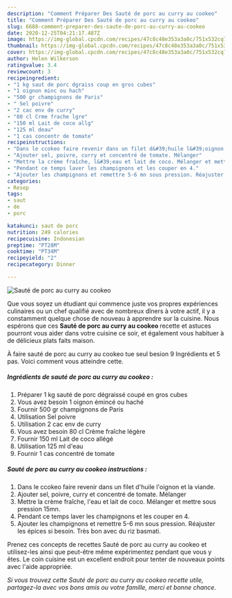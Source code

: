 ```yaml
---
description: "Comment Préparer Des Sauté de porc au curry au cookeo"
title: "Comment Préparer Des Sauté de porc au curry au cookeo"
slug: 6688-comment-preparer-des-saute-de-porc-au-curry-au-cookeo
date: 2020-12-25T04:21:17.487Z
image: https://img-global.cpcdn.com/recipes/47c8c48e353a3a0c/751x532cq70/saute-de-porc-au-curry-au-cookeo-photo-principale-de-la-recette.jpg
thumbnail: https://img-global.cpcdn.com/recipes/47c8c48e353a3a0c/751x532cq70/saute-de-porc-au-curry-au-cookeo-photo-principale-de-la-recette.jpg
cover: https://img-global.cpcdn.com/recipes/47c8c48e353a3a0c/751x532cq70/saute-de-porc-au-curry-au-cookeo-photo-principale-de-la-recette.jpg
author: Helen Wilkerson
ratingvalue: 3.4
reviewcount: 3
recipeingredient:
- "1 kg saut de porc dgraiss coup en gros cubes"
- "1 oignon minc ou hach"
- "500 gr champignons de Paris"
- " Sel poivre"
- "2 cac env de curry"
- "80 cl Crme frache lgre"
- "150 ml Lait de coco allg"
- "125 ml deau"
- "1 cas concentr de tomate"
recipeinstructions:
- "Dans le ccokeo faire revenir dans un filet d&#39;huile l&#39;oignon et la viande."
- "Ajouter sel, poivre, curry et concentré de tomate. Mélanger"
- "Mettre la crème fraîche, l&#39;eau et lait de coco. Mélanger et mettre sous pression 15mn."
- "Pendant ce temps laver les champignons et les couper en 4."
- "Ajouter les champignons et remettre 5-6 mn sous pression. Réajuster les épices si besoin. Très bon avec du riz basmati."
categories:
- Resep
tags:
- saut
- de
- porc

katakunci: saut de porc 
nutrition: 249 calories
recipecuisine: Indonesian
preptime: "PT28M"
cooktime: "PT34M"
recipeyield: "2"
recipecategory: Dinner

---
```



![Sauté de porc au curry au cookeo](https://img-global.cpcdn.com/recipes/47c8c48e353a3a0c/751x532cq70/saute-de-porc-au-curry-au-cookeo-photo-principale-de-la-recette.jpg)

Que vous soyez un étudiant qui commence juste vos propres expériences culinaires ou un chef qualifié avec de nombreux dîners à votre actif, il y a constamment quelque chose de nouveau à apprendre sur la cuisine. Nous espérons que ces <strong> Sauté de porc au curry au cookeo </strong> recette et astuces pourront vous aider dans votre cuisine ce soir, et également vous habituer à de délicieux plats faits maison.

<!--inarticleads1-->

À faire sauté de porc au curry au cookeo tue seul besion 9 Ingrédients et 5 pas. Voici comment vous atteindre cette.

##### Ingrédients de sauté de porc au curry au cookeo :

1. Préparer 1 kg sauté de porc dégraissé coupé en gros cubes
1. Vous avez besoin 1 oignon émincé ou haché
1. Fournir 500 gr champignons de Paris
1. Utilisation  Sel poivre
1. Utilisation 2 cac env de curry
1. Vous avez besoin 80 cl Crème fraîche légère
1. Fournir 150 ml Lait de coco allégé
1. Utilisation 125 ml d&#39;eau
1. Fournir 1 cas concentré de tomate




<!--inarticleads2-->

##### Sauté de porc au curry au cookeo instructions :

1. Dans le ccokeo faire revenir dans un filet d&#39;huile l&#39;oignon et la viande.
1. Ajouter sel, poivre, curry et concentré de tomate. Mélanger
1. Mettre la crème fraîche, l&#39;eau et lait de coco. Mélanger et mettre sous pression 15mn.
1. Pendant ce temps laver les champignons et les couper en 4.
1. Ajouter les champignons et remettre 5-6 mn sous pression. Réajuster les épices si besoin. Très bon avec du riz basmati.




<!--inarticleads1-->

<p>
Prenez ces concepts de recettes Sauté de porc au curry au cookeo et utilisez-les ainsi que peut-être même expérimentez pendant que vous y êtes. Le coin cuisine est un excellent endroit pour tenter de nouveaux points avec l'aide appropriée.
</p>

<p>
<i>Si vous trouvez cette Sauté de porc au curry au cookeo recette utile, partagez-la avec vos bons amis ou votre famille, merci et bonne chance.</i>
</p>
